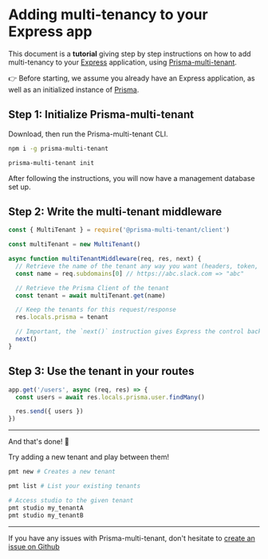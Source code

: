 # Adding multi-tenancy to your Express app

This document is a **tutorial** giving step by step instructions on how to add multi-tenancy to your [Express](https://expressjs.com/) application, using [Prisma-multi-tenant](https://github.com/Errorname/prisma-multi-tenant).

👉 Before starting, we assume you already have an Express application, as well as an initialized instance of [Prisma](https://www.prisma.io/).

## Step 1: Initialize Prisma-multi-tenant

Download, then run the Prisma-multi-tenant CLI.

```sh
npm i -g prisma-multi-tenant

prisma-multi-tenant init
```

After following the instructions, you will now have a management database set up.

## Step 2: Write the multi-tenant middleware

```js
const { MultiTenant } = require('@prisma-multi-tenant/client')

const multiTenant = new MultiTenant()

async function multiTenantMiddleware(req, res, next) {
  // Retrieve the name of the tenant any way you want (headers, token, ...)
  const name = req.subdomains[0] // https://abc.slack.com => "abc"

  // Retrieve the Prisma Client of the tenant
  const tenant = await multiTenant.get(name)

  // Keep the tenants for this request/response
  res.locals.prisma = tenant

  // Important, the `next()` instruction gives Express the control back on the execution of the request
  next()
}
```

## Step 3: Use the tenant in your routes

```js
app.get('/users', async (req, res) => {
  const users = await res.locals.prisma.user.findMany()

  res.send({ users })
})
```

---

And that's done! 🎉

Try adding a new tenant and play between them!

```sh
pmt new # Creates a new tenant

pmt list # List your existing tenants

# Access studio to the given tenant
pmt studio my_tenantA
pmt studio my_tenantB
```

---

If you have any issues with Prisma-multi-tenant, don't hesitate to [create an issue on Github](https://github.com/Errorname/prisma-multi-tenant/issues/new)
